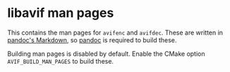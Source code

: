 # libavif man pages

This contains the man pages for `avifenc` and `avifdec`. These are written in
[pandoc's Markdown](https://pandoc.org/MANUAL.html#pandocs-markdown), so
[pandoc](https://pandoc.org/) is required to build these.

Building man pages is disabled by default. Enable the CMake option
`AVIF_BUILD_MAN_PAGES` to build these.
